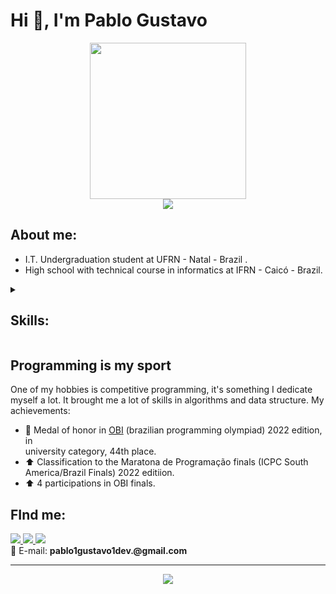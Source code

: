 
# Hi 👋, I'm Pablo Gustavo

<p align="center">
<img src="https://media.tenor.com/AR3XscM43PgAAAAC/hakurei-reimu-eating.gif" height="250"/>
<br/>
<img src="https://komarev.com/ghpvc/?username=pablo1gustavo&color=red"/>
 </p>

## About me:
* I.T. Undergraduation student at UFRN - Natal - Brazil .
* High school with technical course in informatics at IFRN - Caicó - Brazil.

<details>
<summary><h2>Skills:</h2></summary>
<h3>Programming languages</h3>
<img alt="JavaScript" src="https://img.shields.io/badge/JavaScript-323330?style=for-the-badge&logo=javascript&logoColor=F7DF1E"/>
<img alt="TypeScript" src="https://img.shields.io/badge/TypeScript-007ACC?style=for-the-badge&logo=typescript&logoColor=white"/>
<img alt="PHP" src="https://img.shields.io/badge/PHP-777BB4?style=for-the-badge&logo=php&logoColor=white"/>
<img alt="Python" src="https://img.shields.io/badge/Python-FFD43B?style=for-the-badge&logo=python&logoColor=blu"/>
<img alt="Java" src="https://img.shields.io/badge/Java-ED8B00?style=for-the-badge&logo=java&logoColor=white"/>
<img alt="Cpp" src="https://img.shields.io/badge/C%2B%2B-00599C?style=for-the-badge&logo=c%2B%2B&logoColor=white"/>
<img alt="Swift" src="https://img.shields.io/badge/Swift-FA7343?style=for-the-badge&logo=swift&logoColor=white"/>
<img alt="Haskell" src="https://img.shields.io/badge/Haskell-5D4F85?style=for-the-badge&logo=haskell&logoColor=white"/>

<h3>Front-end</h3>
<img alt="HTML" src="https://img.shields.io/badge/HTML5-E34F26?style=for-the-badge&logo=html5&logoColor=white"/>
<img alt="CSS" src="https://img.shields.io/badge/CSS3-1572B6?style=for-the-badge&logo=css3&logoColor=white"/>
<img alt="Tailwind" src="https://img.shields.io/badge/Tailwind_CSS-38B2AC?style=for-the-badge&logo=tailwind-css&logoColor=white"/>
<img alt="Bootstrap" src="https://img.shields.io/badge/Bootstrap-563D7C?style=for-the-badge&logo=bootstrap&logoColor=white"/>
<img alt="Vue" src="https://img.shields.io/badge/Vue.js-35495E?style=for-the-badge&logo=vuedotjs&logoColor=4FC08D"/>
<img alt="Nuxt" src="https://img.shields.io/badge/nuxt.js-00C58E?style=for-the-badge&logo=nuxtdotjs&logoColor=white"/>
<img alt="Vuetify" src="https://img.shields.io/badge/Vuetify-1867C0?style=for-the-badge&logo=vuetify&logoColor=white"/>
<img alt="Quasar" src="https://img.shields.io/badge/Quasar-1976D2?style=for-the-badge&logo=quasar&logoColor=white"/>
<img alt="React" src="https://img.shields.io/badge/React-20232A?style=for-the-badge&logo=react&logoColor=61DAFB"/>
<img alt="Style Components" src="https://img.shields.io/badge/styled--components-DB7093?style=for-the-badge&logo=styled-components&logoColor=white"/>

<h3>Back-end</h3>
<img alt="Laravel" src="https://img.shields.io/badge/Laravel-FF2D20?style=for-the-badge&logo=laravel&logoColor=white"/>
<img alt="Node" src="https://img.shields.io/badge/Node.js-339933?style=for-the-badge&logo=nodedotjs&logoColor=white"/>
<img alt="Express" src="https://img.shields.io/badge/Express.js-000000?style=for-the-badge&logo=express&logoColor=white"/>
<img alt="Flask" src="https://img.shields.io/badge/Flask-000000?style=for-the-badge&logo=flask&logoColor=white"/>

<h3> Database </h3>
<img alt="MySQL" src="https://img.shields.io/badge/MySQL-005C84?style=for-the-badge&logo=mysql&logoColor=white"/>
<img alt="PostgreSQL" src="https://img.shields.io/badge/PostgreSQL-316192?style=for-the-badge&logo=postgresql&logoColor=white"/>

<h3> Testing </h3>
<img alt="Selenium" src="https://img.shields.io/badge/Selenium-43B02A?style=for-the-badge&logo=Selenium&logoColor=white"/>
<img alt="Jest" src="https://img.shields.io/badge/Jest-C21325?style=for-the-badge&logo=jest&logoColor=white"/>

<h3> Design </h3>
<img alt="Figma" src="https://img.shields.io/badge/Figma-F24E1E?style=for-the-badge&logo=figma&logoColor=white"/>
<img alt="Krita" src="https://img.shields.io/badge/Krita-203759?style=for-the-badge&logo=krita&logoColor=EEF37B"/>

<h3> Others </h3>
<img alt="Linux" src="https://img.shields.io/badge/Linux-black?style=for-the-badge&logo=linux&logoColor=white"/>
<img alt="Docker" src="https://img.shields.io/badge/GIT-E44C30?style=for-the-badge&logo=git&logoColor=white"/>
<img alt="Git" src="https://img.shields.io/badge/Docker-2CA5E0?style=for-the-badge&logo=docker&logoColor=white"/>
</details>


## Programming is my sport
One of my hobbies is competitive programming, it's something I dedicate myself a lot. It brought me a lot of skills in algorithms and data structure. My achievements:
* 🏅 Medal of honor in <a href="https://olimpiada.ic.unicamp.br/" target="_blank">OBI</a> (brazilian programming olympiad) 2022 edition, in   
university category, 44th place.
* ⬆️ Classification to the Maratona de Programação finals (ICPC South America/Brazil Finals) 2022 editiion.
* ⬆️ 4 participations in OBI finals.

## FInd me:
<a href="https://www.linkedin.com/in/pablo-gustavo/" target="_blank">
<img src="https://img.shields.io/badge/LinkedIn-0077B5?style=for-the-badge&logo=linkedin&logoColor=white"/>
</a>
<a href="https://twitter.com/pablo1gustavo" target="_blank">
<img src="https://img.shields.io/badge/Twitter-1DA1F2?style=for-the-badge&logo=twitter&logoColor=white"/>
</a> 
<a href="https://codeforces.com/profile/Pablo1Gustavo" target="_blank">
<img src="https://img.shields.io/badge/Codeforces-445f9d?style=for-the-badge&logo=Codeforces&logoColor=white"/>
</a>
<br/>
📧 E-mail: <b>pablo1gustavo1dev.@gmail.com</b>

---
<p align="center">
<img src="https://github-readme-stats.vercel.app/api?username=pablo1gustavo&theme=dracula"/>
</p>
